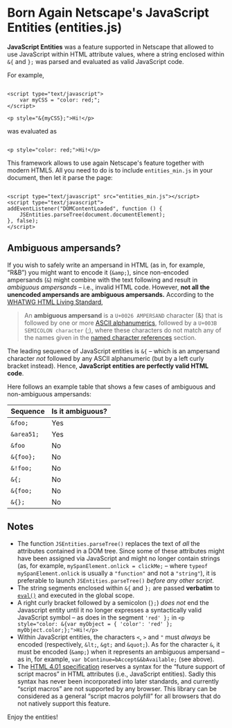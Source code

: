 # Born Again Netscape's JavaScript Entities (entities.js)

**JavaScript Entities** was a feature supported in Netscape that allowed to use JavaScript within HTML attribute values, where a string enclosed within `&{` and `};` was parsed and evaluated as valid JavaScript code.

For example,

~~~~~~~~~~~~~~~~~~~~~{.html}

<script type="text/javascript">
	var myCSS = "color: red;";
</script>

<p style="&{myCSS};">Hi!</p>

~~~~~~~~~~~~~~~~~~~~~

was evaluated as

~~~~~~~~~~~~~~~~~~~~~{.html}

<p style="color: red;">Hi!</p>

~~~~~~~~~~~~~~~~~~~~~

This framework allows to use again Netscape's feature together with modern HTML5. All you need to do is to include `entities_min.js` in your document, then let it parse the page:

~~~~~~~~~~~~~~~~~~~~~{.html}

<script type="text/javascript" src="entities_min.js"></script>
<script type="text/javascript">
addEventListener("DOMContentLoaded", function () {
	JSEntities.parseTree(document.documentElement);
}, false);
</script>

~~~~~~~~~~~~~~~~~~~~~

## Ambiguous ampersands?

If you wish to safely write an ampersand in HTML (as in, for example, &ldquo;R&amp;B&rdquo;) you might want to encode it (`&amp;`), since non-encoded ampersands (`&`) might combine with the text following and result in *ambiguous ampersands* &ndash; i.e., invalid HTML code. However, **not all the unencoded ampersands are ambiguous ampersands.** According to the [WHATWG HTML Living Standard](https://html.spec.whatwg.org/multipage/syntax.html#syntax-ambiguous-ampersand),

> An **ambiguous ampersand** is a `U+0026 AMPERSAND` character (&amp;) that is followed by one or more [ASCII alphanumerics](https://infra.spec.whatwg.org/#ascii-alphanumeric), followed by a `U+003B SEMICOLON character` (;), where these characters do not match any of the names given in the [named character references](https://html.spec.whatwg.org/multipage/syntax.html#named-character-references) section.

The leading sequence of JavaScript entities is `&{` &ndash; which is an ampersand character *not* followed by any ASCII alphanumeric (but by a left curly bracket instead). Hence, **JavaScript entities are perfectly valid HTML code**.

Here follows an example table that shows a few cases of ambiguous and non-ambiguous ampersands:

| Sequence         | Is it ambiguous? |
|------------------|------------------|
| `&foo;`          | Yes              |
| `&area51;`       | Yes              |
| `&foo`           | No               |
| `&{foo};`        | No               |
| `&!foo;`         | No               |
| `&{;`            | No               |
| `&{foo;`         | No               |
| `&{};`           | No               |

## Notes

- The function `JSEntities.parseTree()` replaces the text of *all* the attributes contained in a DOM tree. Since some of these attributes might have been assigned via JavaScript and might no longer contain strings (as, for example, `mySpanElement.onlick = clickMe;` &ndash; where `typeof mySpanElement.onlick` is usually a `"function"` and not a `"string"`), it is preferable to launch `JSEntities.parseTree()` *before any other script*.
- The string segments enclosed within `&{` and `};` are passed **verbatim** to [`eval()`](https://developer.mozilla.org/en-US/docs/Web/JavaScript/Reference/Global_Objects/eval) and executed in the global scope.
- A right curly bracket followed by a semicolon (`};`) *does not* end the Javascript entity until it no longer expresses a syntactically valid JavaScript symbol &ndash; as does in the segment `'red' };` in `<p style="color: &{var myObject = { 'color': 'red' }; myObject.color;};">Hi!</p>`
- Within JavaScript entities, the characters `<`, `>` and `"` must *always* be encoded (respectively, `&lt;`, `&gt;` and `&quot;`). As for the character `&`, it must be encoded (`&amp;`) when it represents an ambiguous ampersand &ndash; as in, for example, `var bContinue=bAccept&&bAvailable;` (see above).
- The [HTML 4.01 specification](http://www.w3.org/TR/REC-html40/appendix/notes.html#h-B.7.1) reserves a syntax for the &ldquo;future support of script macros&rdquo; in HTML attributes (i.e., JavaScript entities). Sadly this syntax has never been incorporated into later standards, and currently &ldquo;script macros&rdquo; are not supported by any browser. This library can be considered as a general &ldquo;script macros polyfill&rdquo; for all browsers that do not natively support this feature.

Enjoy the entities!

